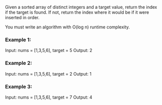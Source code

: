 Given a sorted array of distinct integers and a target value, return the index if the target is found. If not, return the index where it would be if it were inserted in order.

You must write an algorithm with O(log n) runtime complexity.

### Example 1:

Input: nums = [1,3,5,6], target = 5
Output: 2

### Example 2:

Input: nums = [1,3,5,6], target = 2
Output: 1

### Example 3:

Input: nums = [1,3,5,6], target = 7
Output: 4
